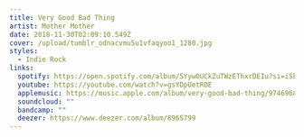 ```yaml
---
title: Very Good Bad Thing
artist: Mother Mother
date: 2018-11-30T02:09:10.549Z
cover: /upload/tumblr_odnacvmu5u1vfaqyoo1_1280.jpg
styles:
  - Indie Rock
links:
  spotify: https://open.spotify.com/album/5YywOUCkZuTWzEThxrDEIu?si=iSkCX3uFS32PNU4zLSks4g
  youtube: https://youtube.com/watch?v=gsYDpUetROE
  applemusic: https://music.apple.com/album/very-good-bad-thing/974696853
  soundcloud: ""
  bandcamp: ""
  deezer: https://www.deezer.com/album/8965799
---
```

